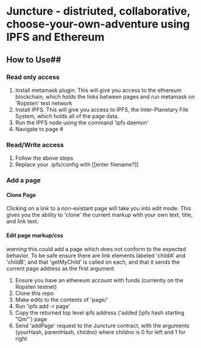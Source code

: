 # Juncture - distriuted, collaborative, choose-your-own-adventure using IPFS and Ethereum #

## How to Use##

### Read only access ###
1. Install metamask plugin. This will give you access to the ethereum blockchain, which holds the links between pages and run metamask on 'Ropsten' test network
2. Install IPFS. This will give you access to IPFS, the Inter-Planetary File System, which holds all of the page data.
3. Run the IPFS node using the command 'ipfs daemon'
3. Navigate to page #

### Read/Write access ###
1. Follow the above steps
2. Replace your .ipfs/config with [[enter filename?]]

### Add a page ###

#### Clone Page ####
Clicking on a link to a non-existant page will take you into edit mode. This gives you the ability to 'clone' the current markup with your own text, title, and link text. 

#### Edit page markup/css ####
*warning* this could add a page which does not conform to the expected behavior. To be safe ensure there are link elements labeled 'childA' and 'childB', and that 'getMyChild' is called on each, and that it sends the current page address as the first argument

1. Ensure you have an ethereum account with funds (currently on the Ropsten testnet)
2. Clone this repo
3. Make edits to the contents of 'page/'
4. Run 'ipfs add -r page'
5. Copy the returned top level ipfs address ('added [ipfs hash starting "Qm"') page
6. Send 'addPage' request to the Juncture contract, with the arguments (yourHash, parentHash, childno) where childno is 0 for left and 1 for right
